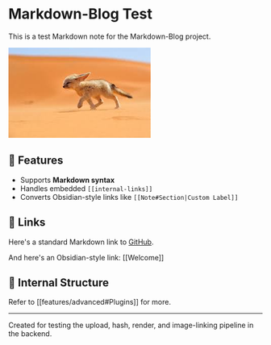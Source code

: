 # Markdown-Blog Test

This is a test Markdown note for the Markdown-Blog project.

![](test.jpg)

## 📝 Features

- Supports **Markdown syntax**
- Handles embedded `[[internal-links]]`
- Converts Obsidian-style links like `[[Note#Section|Custom Label]]`

## 🔗 Links

Here's a standard Markdown link to [GitHub](https://github.com).

And here's an Obsidian-style link: [[Welcome]]

## 📁 Internal Structure

Refer to [[features/advanced#Plugins]] for more.

---

Created for testing the upload, hash, render, and image-linking pipeline in the backend.
